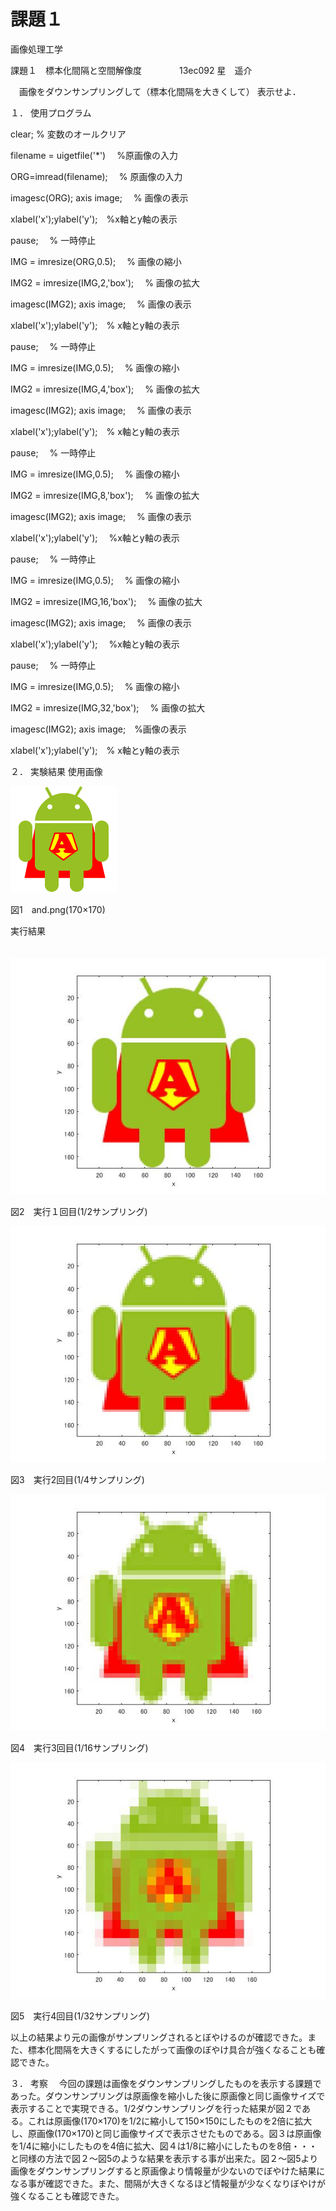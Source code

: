 # 課題１
画像処理工学

課題１　標本化間隔と空間解像度　　　　
13ec092 星　遥介

　画像をダウンサンプリングして（標本化間隔を大きくして） 表示せよ．

１．	使用プログラム

clear; % 変数のオールクリア 
 
 filename = uigetfile('*') 　%原画像の入力
 
 ORG=imread(filename); 　% 原画像の入力 
 
imagesc(ORG); axis image;　 % 画像の表示
	
xlabel('x');ylabel('y');　%x軸とy軸の表示

pause; 　% 一時停止 
 
  IMG = imresize(ORG,0.5);　 % 画像の縮小 
  
 IMG2 = imresize(IMG,2,'box');　 % 画像の拡大 
 
 imagesc(IMG2); axis image; 　% 画像の表示 
 
xlabel('x');ylabel('y');　% x軸とy軸の表示

 pause; 　% 一時停止 
 
 
 IMG = imresize(IMG,0.5);　 % 画像の縮小 
 
 IMG2 = imresize(IMG,4,'box');　 % 画像の拡大 
 
 imagesc(IMG2); axis image;　 % 画像の表示 
 
 xlabel('x');ylabel('y');　% x軸とy軸の表示
 
 pause;　 % 一時停止 
 
 
 IMG = imresize(IMG,0.5);　 % 画像の縮小 
 
 IMG2 = imresize(IMG,8,'box');　 % 画像の拡大
 
 imagesc(IMG2); axis image; 　% 画像の表示 
 
 xlabel('x');ylabel('y');　 %x軸とy軸の表示
 
 pause;　 % 一時停止  
 

IMG = imresize(IMG,0.5); 　% 画像の縮小 

IMG2 = imresize(IMG,16,'box');　 % 画像の拡大 

imagesc(IMG2); axis image; 　% 画像の表示 

xlabel('x');ylabel('y');　 %x軸とy軸の表示

pause;　 % 一時停止 
 
 

IMG = imresize(IMG,0.5);　 % 画像の縮小 

IMG2 = imresize(IMG,32,'box');　 % 画像の拡大 

imagesc(IMG2); axis image;　%画像の表示

xlabel('x');ylabel('y');　% x軸とy軸の表示


２．	実験結果
使用画像
 
![図1　and.png(170×170)](https://github.com/enazii0312/image/blob/master/and.png)

 図1　and.png(170×170)

実行結果
 
　![図2　実行１回目(1/2サンプリング)](https://github.com/enazii0312/image/blob/master/and1-1.jpg)
 
 図2　実行１回目(1/2サンプリング)
 
![図3　実行2回目(1/4サンプリング)](https://github.com/enazii0312/image/blob/master/and1-2.jpg)

図3　実行2回目(1/4サンプリング)

 
![図4　実行3回目(1/16サンプリング)](https://github.com/enazii0312/image/blob/master/and1-3.jpg)

図4　実行3回目(1/16サンプリング)
 
![図5　実行4回目(1/32サンプリング)](https://github.com/enazii0312/image/blob/master/and1-4.jpg)

図5　実行4回目(1/32サンプリング)

以上の結果より元の画像がサンプリングされるとぼやけるのが確認できた。また、標本化間隔を大きくするにしたがって画像のぼやけ具合が強くなることも確認できた。

３．	考察
　今回の課題は画像をダウンサンプリングしたものを表示する課題であった。ダウンサンプリングは原画像を縮小した後に原画像と同じ画像サイズで表示することで実現できる。1/2ダウンサンプリングを行った結果が図２である。これは原画像(170×170)を1/2に縮小して150×150にしたものを2倍に拡大し、原画像(170×170)と同じ画像サイズで表示させたものである。図３は原画像を1/4に縮小にしたものを4倍に拡大、図４は1/8に縮小にしたものを8倍・・・と同様の方法で図２～図5のような結果を表示する事が出来た。図２～図5より画像をダウンサンプリングすると原画像より情報量が少ないのでぼやけた結果になる事が確認できた。また、間隔が大きくなるほど情報量が少なくなりぼやけが強くなることも確認できた。

